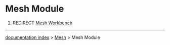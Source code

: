 # Mesh Module
1.  REDIRECT [Mesh Workbench](Mesh_Workbench.md)

---
[documentation index](../README.md) > [Mesh](Mesh_Workbench.md) > Mesh Module
